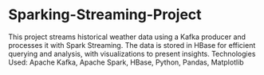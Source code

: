 # Sparking-Streaming-Project
This project streams historical weather data using a Kafka producer and processes it with Spark Streaming. The data is stored in HBase for efficient querying and analysis, with visualizations to present insights.  Technologies Used: Apache Kafka, Apache Spark, HBase, Python, Pandas, Matplotlib
